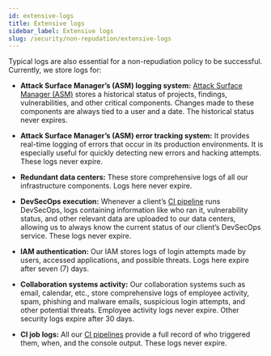 ```yaml
---
id: extensive-logs
title: Extensive logs
sidebar_label: Extensive logs
slug: /security/non-repudation/extensive-logs
---
```


Typical logs are also essential
for a non-repudiation policy to be successful.
Currently,
we store logs for:

- **Attack Surface Manager’s (ASM) logging system:**
[Attack Surface Manager (ASM)](https://app.fluidattacks.com/)
stores a historical status of projects,
findings, vulnerabilities,
and other critical components.
Changes made to these components
are always tied to a user and a date.
The historical status never expires.

- **Attack Surface Manager’s (ASM) error tracking system:**
It provides real-time logging of errors
that occur in its production environments.
It is especially useful for quickly detecting
new errors and hacking attempts.
These logs never expire.

- **Redundant data centers:**
These store comprehensive logs
of all our infrastructure components.
Logs here never expire.

- **DevSecOps execution:**
Whenever a client’s
[CI pipeline](https://fluidattacks.com/security/#CI)
runs DevSecOps,
logs containing information like who ran it,
vulnerability status,
and other relevant data are uploaded to our data centers,
allowing us to always know the current status of
our client’s DevSecOps service.
These logs never expire.

- **IAM authentication:**
Our IAM stores logs of login attempts made by users,
accessed applications,
and possible threats.
Logs here expire after seven (7) days.

- **Collaboration systems activity:**
Our collaboration systems such as email, calendar, etc.,
store comprehensive logs of employee activity,
spam, phishing and malware emails,
suspicious login attempts,
and other potential threats.
Employee activity logs never expire.
Other security logs expire after 30 days.

- **CI job logs:**
All our [CI pipelines](https://fluidattacks.com/security/#CI)
provide a full record of who triggered them,
when, and the console output.
These logs never expire.
